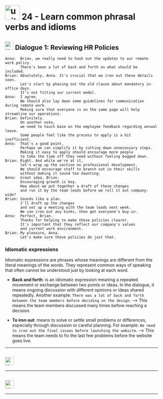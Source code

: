 # <img width="48" height="48" src="https://img.icons8.com/emoji/48/united-kingdom-emoji.png" alt="united-kingdom-emoji"/>  24 - Learn common phrasal verbs and idioms

##  <img width="28" height="28" src="https://img.icons8.com/emoji/28/united-kingdom-emoji.png" alt="united-kingdom-emoji"/> Dialogue 1: Reviewing HR Policies


```
Anna:  Brian, we really need to hash out the updates to our remote work policy.
       There's been a lot of back and forth on what should be included.
Brian: Absolutely, Anna. It's crucial that we iron out these details soon.
       Let's start by phasing out the old clause about mandatory in-office days.
       It's not fitting our current model.
Anna:  I agree.
       We should also lay down some guidelines for communication during remote work.
       Making sure that everyone is on the same page will help streamline our operations.
Brian: Definitely.
       On another note,
       we need to touch base on the employee feedback regarding annual leave.
       Some people feel like the process to apply is a bit inefficient.
Anna:  That's a good point.
       Perhaps we can simplify it by cutting down unnecessary steps.
       Making it easy to apply should encourage more people
       to take the time off they need without feeling bogged down.
Brian: Right. And while we're at it,
       let's wrap up the section on professional development.
       We should encourage staff to branch out in their skills
       without making it sound too daunting.
Anna:  Great idea, Brian.
       Encouraging growth is key.
       How about we put together a draft of these changes
       and run it by the team leads before we roll it out company-wide?
Brian: Sounds like a plan.
       I'll draft up the changes
       and set up a meeting with the team leads next week.
       We can iron out any kinks, then get everyone's buy-in.
Anna:  Perfect, Brian.
       Thanks for helping to make these policies clearer.
       It's important that they reflect our company's values
       and current work environment.
Brian: My pleasure, Anna.
       Let's make sure these policies do just that. 
```

### Idiomatic expressions

Idiomatic expressions are phrases whose meanings are different from the literal meanings of the words. They represent common ways of speaking that often cannot be understood just by looking at each word.

- **Back and forth**: is an idiomatic expression meaning a repeated movement or exchange between two points or ideas. In the dialogue, it means ongoing discussion with different opinions or ideas shared repeatedly. Another example: `There was a lot of back and forth between the team members before deciding on the design`. –> This means the team members discussed many times before reaching a decision.

- **To iron out**: means to solve or settle small problems or differences, especially through discussion or careful planning. For example: `We need to iron out the final issues before launching the website`. –> This means the team needs to fix the last few problems before the website goes live.

---

##  <img width="28" height="28" src="https://img.icons8.com/emoji/28/united-kingdom-emoji.png" alt="united-kingdom-emoji"/>

---

##  <img width="28" height="28" src="https://img.icons8.com/emoji/28/united-kingdom-emoji.png" alt="united-kingdom-emoji"/>

---
